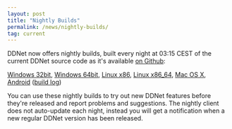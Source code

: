 ```yaml
---
layout: post
title: "Nightly Builds"
permalink: /news/nightly-builds/
tag: current
---
```

DDNet now offers nightly builds, built every night at 03:15 CEST of the current DDNet source code as it's available [on Github](https://github.com/ddnet/ddnet/):

<a href="/downloads/DDNet-nightly-win32.zip">Windows&nbsp;32bit</a>, <a href="/downloads/DDNet-nightly-win64.zip">Windows&nbsp;64bit</a>, <a href="/downloads/DDNet-nightly-linux_x86.tar.xz">Linux&nbsp;x86</a>, <a href="/downloads/DDNet-nightly-linux_x86_64.tar.xz">Linux&nbsp;x86_64</a>, <a href="/downloads/DDNet-nightly-osx.dmg">Mac&nbsp;OS&nbsp;X</a>, <a href="/downloads/DDNet-nightly.apk">Android</a> (<a href="/downloads/DDNet-nightly.log">build log</a>)

You can use these nightly builds to try out new DDNet features before they're released and report problems and suggestions. The nightly client does not auto-update each night, instead you will get a notification when a new regular DDNet version has been released.
